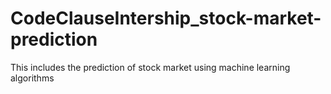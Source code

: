 # CodeClauseIntership_stock-market-prediction
This includes the prediction of stock market using machine learning algorithms
